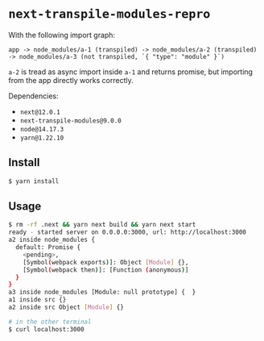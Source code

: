 # `next-transpile-modules-repro`

With the following import graph:

```
app -> node_modules/a-1 (transpiled) -> node_modules/a-2 (transpiled) -> node_modules/a-3 (not transpiled, `{ "type": "module" }`)
```

`a-2` is tread as async import inside `a-1` and returns promise, but importing from the app directly works correctly.

Dependencies:

- `next@12.0.1`
- `next-transpile-modules@9.0.0`
- `node@14.17.3`
- `yarn@1.22.10`

## Install

```sh
$ yarn install
```

## Usage

```sh
$ rm -rf .next && yarn next build && yarn next start
ready - started server on 0.0.0.0:3000, url: http://localhost:3000
a2 inside node_modules {
  default: Promise {
    <pending>,
    [Symbol(webpack exports)]: Object [Module] {},
    [Symbol(webpack then)]: [Function (anonymous)]
  }
}
a3 inside node_modules [Module: null prototype] {  }
a1 inside src {}
a2 inside src Object [Module] {}

# in the other terminal
$ curl localhost:3000
```
